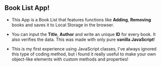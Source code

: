 ## Book List App!  

- This App is a Book List that features functions like **Adding**, **Removing** books and saves it to Local Storage in the browser.  

- You can input the **Title**, **Author** and write an unique **ID** for every book. It also verifies the data. This was made with only pure **vanilla JavaScript**!  

- This is my first experience using JavaScript classes, I've always ignored this type of coding method, but i found it really useful to make your own object-like elements with custom methods and properties! 